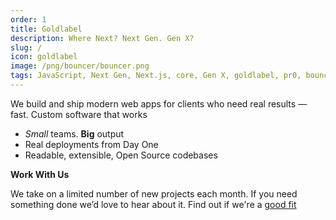 ```yaml
---
order: 1
title: Goldlabel
description: Where Next? Next Gen. Gen X?
slug: /
icon: goldlabel
image: /png/bouncer/bouncer.png
tags: JavaScript, Next Gen, Next.js, core, Gen X, goldlabel, pr0, bouncer, AI Prompt Engineering, ChatGPT, OpenAI, Singularity, Frontend, Vanilla JS, TypeScript, React, Angular, Vue, Material UI, MUI, Flash, Server Side JavaScript, Node, Gatsby, NextJS, Headless CMS
---
```


We build and ship modern web apps for clients who need real results — fast. Custom software that works

- _Small_ teams. **Big** output
- Real deployments from Day One
- Readable, extensible, Open Source codebases

**Work With Us**

We take on a limited number of new projects each month. If you need something done we’d love to hear about it. Find out if we're a [good fit](/cv)
